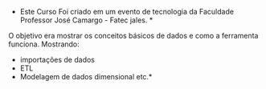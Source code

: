* Este Curso Foi criado em um evento de tecnologia da Faculdade Professor José Camargo - Fatec jales. *

O objetivo era mostrar os conceitos básicos de dados e como a ferramenta funciona. Mostrando:

- importações de dados
- ETL
- Modelagem de dados dimensional etc.*
